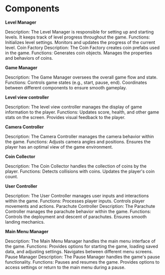<h1>Components</h1>

**Level Manager**


Description: The Level Manager is responsible for setting up and starting levels. It keeps track of level progress throughout the game.
Functions:
Initializes level settings.
Monitors and updates the progress of the current level.
Coin Factory
Description: The Coin Factory creates coin prefabs used in the game.
Functions:
Generates coin objects.
Manages the properties and behaviors of coins.

**Game Manager**

Description: The Game Manager oversees the overall game flow and state.
Functions:
Controls game states (e.g., start, pause, end).
Coordinates between different components to ensure smooth gameplay.

**Level view controller**

Description: The level view controller manages the display of game information to the player.
Functions:
Updates score, health, and other game stats on the screen.
Provides visual feedback to the player.

**Camera Controller**

Description: The Camera Controller manages the camera behavior within the game.
Functions:
Adjusts camera angles and positions.
Ensures the player has an optimal view of the game environment.

**Coin Collector**

Description: The Coin Collector handles the collection of coins by the player.
Functions:
Detects collisions with coins.
Updates the player's coin count.

**User Controller**

Description: The User Controller manages user inputs and interactions within the game.
Functions:
Processes player inputs.
Controls player movements and actions.
Parachute Controller
Description: The Parachute Controller manages the parachute behavior within the game.
Functions:
Controls the deployment and descent of parachutes.
Ensures smooth landing mechanics.

**Main Menu Manager**

Description: The Main Menu Manager handles the main menu interface of the game.
Functions:
Provides options for starting the game, loading saved data, and adjusting settings.
Navigates between different menu screens.
Pause Manager
Description: The Pause Manager handles the game's pause functionality.
Functions:
Pauses and resumes the game.
Provides options to access settings or return to the main menu during a pause.
